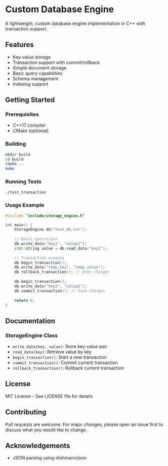 # Custom Database Engine

A lightweight, custom database engine implementation in C++ with transaction support.

## Features

- Key-value storage
- Transaction support with commit/rollback
- Simple document storage
- Basic query capabilities
- Schema management
- Indexing support

## Getting Started

### Prerequisites
- C++17 compiler
- CMake (optional)

### Building
```bash
mkdir build
cd build
cmake ..
make
```

### Running Tests
```bash
./test_transaction
```

### Usage Example
```cpp
#include "include/storage_engine.h"

int main() {
    StorageEngine db("test_db.txt");
    
    // Basic operations
    db.write_data("key1", "value1");
    std::string value = db.read_data("key1");
    
    // Transaction example
    db.begin_transaction();
    db.write_data("temp_key", "temp_value");
    db.rollback_transaction(); // Undo changes
    
    db.begin_transaction();
    db.write_data("key2", "value2");
    db.commit_transaction(); // Save changes
    
    return 0;
}
```

## Documentation

### StorageEngine Class
- `write_data(key, value)`: Store key-value pair
- `read_data(key)`: Retrieve value by key
- `begin_transaction()`: Start a new transaction
- `commit_transaction()`: Commit current transaction
- `rollback_transaction()`: Rollback current transaction

## License
MIT License - See LICENSE file for details

## Contributing
Pull requests are welcome. For major changes, please open an issue first to discuss what you would like to change.

## Acknowledgements
- JSON parsing using nlohmann/json
